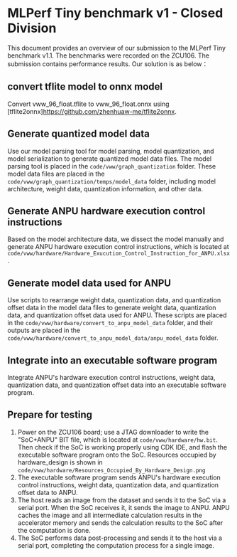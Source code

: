 # MLPerf Tiny benchmark v1 - Closed Division

This document provides an overview of our submission to the MLPerf Tiny benchmark v1.1. The benchmarks were recorded on the ZCU106. The submission contains performance results. Our solution is as below：

## convert tflite model to onnx model 

Convert vww_96_float.tflite to vww_96_float.onnx using [tflite2onnx]https://github.com/zhenhuaw-me/tflite2onnx.

## Generate quantized model data

Use our model parsing tool for model parsing, model quantization, and model serialization to generate quantized model data files. The model parsing tool is placed in the ```code/vww/graph_quantization``` folder. These model data files are placed in the ```code/vww/graph_quantization/temps/model_data``` folder, including model architecture, weight data, quantization information, and other data.

## Generate ANPU hardware execution control instructions

Based on the model architecture data, we dissect the model manually and generate ANPU hardware execution control instructions, which is located at ```code/vww/hardware/Hardware_Exucution_Control_Instruction_for_ANPU.xlsx```. 

## Generate model data used for ANPU

Use scripts to rearrange weight data, quantization data, and quantization offset data in the model data files to generate weight data, quantization data, and quantization offset data used for ANPU. These scripts are placed in the ```code/vww/hardware/convert_to_anpu_model_data``` folder, and their outputs are placed in the ```code/vww/hardware/convert_to_anpu_model_data/anpu_model_data``` folder.

## Integrate into an executable software program

Integrate ANPU's hardware execution control instructions, weight data, quantization data, and quantization offset data into an executable software program.

## Prepare for testing

1. Power on the ZCU106 board; use a JTAG downloader to write the "SoC+ANPU" BIT file, which is located at ```code/vww/hardware/hw.bit```. Then check if the SoC is working properly using CDK IDE, and flash the executable software program onto the SoC. Resources occupied by hardware_design is shown in ```code/vww/hardware/Resources_Occupied_By_Hardware_Design.png```
2. The executable software program sends ANPU's hardware execution control instructions, weight data, quantization data, and quantization offset data to ANPU.
3. The host reads an image from the dataset and sends it to the SoC via a serial port. When the SoC receives it, it sends the image to ANPU. ANPU caches the image and all intermediate calculation results in the accelerator memory and sends the calculation results to the SoC after the computation is done.
4. The SoC performs data post-processing and sends it to the host via a serial port, completing the computation process for a single image.

